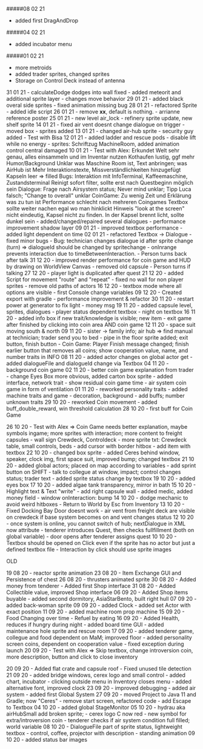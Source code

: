 
#####08 02 21
* added first DragAndDrop

#####04 02 21
* added incubator menu

#####01 02 21    
* more metroids
* added trader sprites, changed sprites
* Storage on Control Deck instead of antenna

31 01 21    - calculateDodge dodges into wall fixed
            - added meteorit and additional sprite layer
            - changes move behavior
29 01 21    - added black overal side sprites
            - fixed animation missing bug
28 01 21    - refactored Sprite
            - added idle script
26 01 21    - remove __xx__, default is nothing.
            - arrianne reference poster
25 01 21    - new level air_lock
            - refinery sprite update, new shelf sprite
14 01 21    - fixed air vent doesnt change dialogue on trigger
            - moved box
            - sprites added
13 01 21    - changed air-hub sprite
            - security guy added
            - Test with Bisa
12 01 21    - added ladder and rescue pods
            - disable lift while no energy
            - sprites: Schriftzug MachineRoom, added animation control central damaged
10 01 21    - Test with Alex:
                Erkundet Welt sehr genau, alles einsammeln und im Inventar nutzen
                Kothaufen lustig, ggf mehr Humor/Background
                Unklar was Maschine Room ist, Text anbringen; was AirHub ist
                Mehr Interaktionstexte, Missverständlichkeiten hinzugefügt
                Kapseln leer => filled
                Bugs: Interaktion mit InfoTerminal, Kaffeemaschine, Zustandsterminal
                Reinigt sofort filter, sollte erst nach Questbeginn möglich sein
                Dialogue: Frage nach Airsystem status; Never mind unklar; Tipp Luca falsch; "Change to overall" unklar
                CoinGame: Zu wenig Zeit und Erklärung was zu tun ist
                Performance schlecht nach mehreren Coingames
                Textbox sollte weiter nachen egal wo man hinklickt
                Hinweis "look at the screen" nicht eindeutig, Kapsel nicht zu finden.
                In der Kapsel brennt licht, sollte dunkel sein
            - added/changed/repaired several dialogues
            - performance improvement shadow layer
09 01 21    - improved textbox performance
            - added light dependent on time
02 01 21    - refactored Textbox -> Dialogue
            - fixed minor bugs
            - Bug: technician changes dialogue id after sprite change (turn) => dialogueId should be changed by spritechange
            - onInrange prevents interaction due to timeBetweenInteraction.
            - Person turns back after talk
31 12 20    - improved render performance for coin game and HUD by drawing on WorldView Canvas
            - removed old capsule
            - Person turns if talking
27 12 20    - player light is duplicated after quest
21 12 20    - added Script for movement "route" and "repeat"
            - fixed no wall for non player sprites
            - remove old paths of actors
16 12 20    - textbox mode where all options are visible
            - first Console change variables
09 12 20    - Created export with gradle
            - performance improvement & refactor
30 11 20    - restart power at generator to fix light
            - money msg
19 11 20    - added capsule level, sprites, dialogues
            - player status dependent textbox
            - night on textbox
16 11 20    - added info box if new trait/knowledge is visible; new item
            - exit game after finished by clicking into coin area AND coin game
12 11 20    - space suit moving south & north
09 11 20    - sister -> family info; air hub =>  find manual at technician; trader send you to bed
            - pipe in the floor sprite added; exit button, finish button
            - Coin Game: Player Finish message changed; finish earlier button that removes all coins; show cooperation value, name, and number traits in INFO
08 11 20    - added actor changes on global actor get
            - added dialogueFile and dialogueId change via Textbox
04 11 20    - background coin game
02 11 20    - better coin game explanation from trader
            - change Eyes Box more obvious, added carton box sprite
            - added interface, network trait
            - show residual coin game time
            - air system coin game in form of ventilation
01 11 20    - reworked personality traits
            - added machine traits and game
            - decoration, background
            - add buffs; number unknown traits
29 10 20    - reworked Coin movement
            - added buff_double_reward, win threshold calculation
28 10 20    - first buff for Coin Game

26 10 20    - Test with Alex => Coin Game needs better explanation, maybe symbols ingame; more sprites with interaction; more content to freight capsules
            - wall sign Crewdeck, Controldeck
            - more sprite txt: Crewdeck table, small controls, beds
            - add cursor with border hitbox
            - add item with textbox
22 10 20    - changed box sprite
            - added Ceres behind window, speaker, clock img, first space suit, improved bump; changed textbox
21 10 20    - added global actors; placed on map according to variables
            - add sprint button on SHIFT
            - talk to collegue at window, impact; control changes status; trader text
            - added sprite status change by textbox
19 10 20    - added eyes box
17 10 20    - added algae tank transparency, mirror in bath
15 10 20    - Highlight text & Text "write"
            - add right capsule wall
            - added medic, added money field
            - window onInteraction: bump
14 10 20    - dodge mechanic to avoid weird hitboxes
            - Return to World by Esc from Inventory
13 10 20    - Fixed Docking Bay Door doesnt work
            - air vent from freight deck are visible on crewdeck if base system becomes on and vent changes status
12 10 20    - once system is online, you cannot switch of hub; nextDialogue in XML now attribute
            - tenderer introduces Quest, then checks fullfillment (both on global variable)
            - door opens after tenderer assigns quest
10 10 20    - Textbox should be opened on Click even if the sprite has no actor but just a defined textbox file
            - Interaction by click should use sprite images





OLD

19 08 20    - reactor sprite animation
23 08 20    - Item Exchange GUI and Persistence of chest
26 08 20    - thrusters animated sprite
30 08 20    - Added money from tenderer
            - Added first Shop interface
31 08 20    - Added Collectible value, improved Shop interface
06 09 20    - Added Shop items buyable
            - added second dormitory, AsiaStarBento, built right hull
07 09 20    - added back-woman sprite
09 09 20    - added Clock
            - added set Actor with exact position
11 09 20    - added machine room prop machine
15 09 20    - Food Changing over time
            - Refuel by eating
16 09 20    - Added Health, reduces if hungry during night
            - added board time GUI
            - added maintenance hole sprite and rescue room
17 09 20    - added tenderer game, collegue and food dependent on MaM; improved floor
            - added personality screen coins, dependent on cooperation value
            - fixed exception during launch
20 09 20    - Test with Alex => Skip textbox, change introversion coin, more description, button and click to close inventory

20 09 20    - Added flat crate and capsule roof
            - Fixed unused tile detection
21 09 20    - added bridge windows, cerex logo and small control
            - added chart, incubator
            - clicking outside menu in Inventory closes menu
            - added alternative font, improved clock
23 09 20    - improved debugging
            - added air system
            - added first Global System
27 09 20    - moved Project to Java 11 and Gradle; now "Ceres"
            - remove start screen, refactored code
            - add Escape to Textbox
04 10 20    - added global StageMonitor
05 10 20    - hydrau aka airHubSmall add broken sprite; - cerex logo C now red
            - new symbol for extra/introversion coin
            - tenderer checks if air system condition full filled; world variable
08 10 20    - DialogueFile part of sprite status, lightweight textbox
            - control, coffee, projector with description
            - standing animation
09 10 20    - added status bar images







